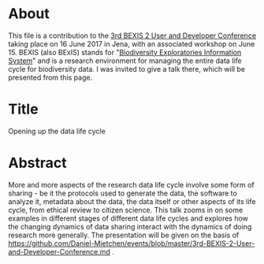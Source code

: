 # About

This file is a contribution to the [3rd BEXIS 2 User and Developer Conference](http://fusion.cs.uni-jena.de/bexis2userdevconf2017/) taking place on 16 June 2017 in Jena, with an associated workshop on June 15. BEXIS (also BExIS) stands for "[Biodiversity Exploratories Information System](https://www.bexis.uni-jena.de/)" and is a research environment for managing the entire data life cycle for biodiversity data. I was invited to give a talk there, which will be presented from this page.

# Title 

Opening up the data life cycle

# Abstract

More and more aspects of the research data life cycle involve some
form of sharing - be it the protocols used to generate the data, the
software to analyze it, metadata about the data, the data itself or
other aspects of its life cycle, from ethical review to citizen
science. This talk zooms in on some examples in different stages of
different data life cycles and explores how the changing dynamics of
data sharing interact with the dynamics of doing research more
generally. The presentation will be given on the basis of https://github.com/Daniel-Mietchen/events/blob/master/3rd-BEXIS-2-User-and-Developer-Conference.md .


